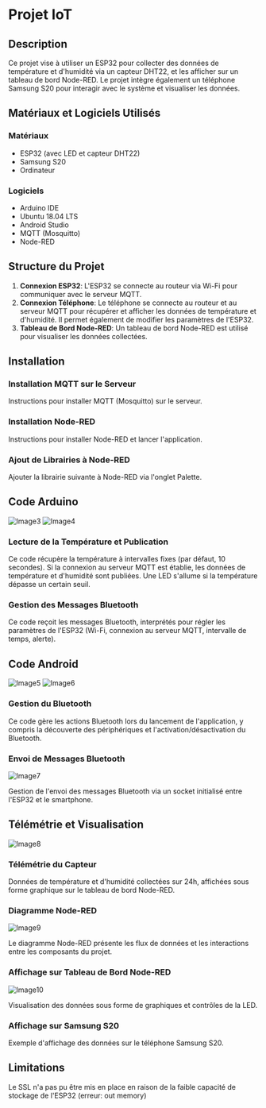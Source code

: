 # Projet IoT

## Description

Ce projet vise à utiliser un ESP32 pour collecter des données de température et d'humidité via un capteur DHT22, et les afficher sur un tableau de bord Node-RED. Le projet intègre également un téléphone Samsung S20 pour interagir avec le système et visualiser les données.

## Matériaux et Logiciels Utilisés

### Matériaux
- ESP32 (avec LED et capteur DHT22)
- Samsung S20
- Ordinateur

### Logiciels
- Arduino IDE
- Ubuntu 18.04 LTS
- Android Studio
- MQTT (Mosquitto)
- Node-RED

## Structure du Projet

1. **Connexion ESP32**: L'ESP32 se connecte au routeur via Wi-Fi pour communiquer avec le serveur MQTT.
2. **Connexion Téléphone**: Le téléphone se connecte au routeur et au serveur MQTT pour récupérer et afficher les données de température et d'humidité. Il permet également de modifier les paramètres de l'ESP32.
3. **Tableau de Bord Node-RED**: Un tableau de bord Node-RED est utilisé pour visualiser les données collectées.

## Installation

### Installation MQTT sur le Serveur
Instructions pour installer MQTT (Mosquitto) sur le serveur.

### Installation Node-RED
Instructions pour installer Node-RED et lancer l'application.

### Ajout de Librairies à Node-RED
Ajouter la librairie suivante à Node-RED via l'onglet Palette.

## Code Arduino
![Image3](https://github.com/aberkanenazi/TPIOT/assets/35194684/4981e0c1-6d3f-4d28-a6e2-14705a0b4193)
![Image4](https://github.com/aberkanenazi/TPIOT/assets/35194684/d6cdda85-5ba7-4b22-9515-2f83d04662eb)

### Lecture de la Température et Publication

Ce code récupère la température à intervalles fixes (par défaut, 10 secondes). Si la connexion au serveur MQTT est établie, les données de température et d'humidité sont publiées. Une LED s'allume si la température dépasse un certain seuil.

### Gestion des Messages Bluetooth
Ce code reçoit les messages Bluetooth, interprétés pour régler les paramètres de l'ESP32 (Wi-Fi, connexion au serveur MQTT, intervalle de temps, alerte).

## Code Android
![Image5](https://github.com/aberkanenazi/TPIOT/assets/35194684/f5dba2d1-5e86-41d0-818b-20fcdef44391)
![Image6](https://github.com/aberkanenazi/TPIOT/assets/35194684/bed26888-3d24-4454-b147-423309147f4c)

### Gestion du Bluetooth
Ce code gère les actions Bluetooth lors du lancement de l'application, y compris la découverte des périphériques et l'activation/désactivation du Bluetooth.

### Envoi de Messages Bluetooth
![Image7](https://github.com/aberkanenazi/TPIOT/assets/35194684/32e30410-ba01-46c3-82a7-481c88591853)

Gestion de l'envoi des messages Bluetooth via un socket initialisé entre l'ESP32 et le smartphone.

## Télémétrie et Visualisation
![Image8](https://github.com/aberkanenazi/TPIOT/assets/35194684/96c59ed7-2d02-4f24-99c3-929f1eda8e72)

### Télémétrie du Capteur
Données de température et d'humidité collectées sur 24h, affichées sous forme graphique sur le tableau de bord Node-RED.

### Diagramme Node-RED
![Image9](https://github.com/aberkanenazi/TPIOT/assets/35194684/76b096bc-3ab0-4ab6-9e6d-dc8ca39aa77b)

Le diagramme Node-RED présente les flux de données et les interactions entre les composants du projet.

### Affichage sur Tableau de Bord Node-RED
![Image10](https://github.com/aberkanenazi/TPIOT/assets/35194684/a28aeea6-ba2d-40de-aa63-26ec045813ff)

Visualisation des données sous forme de graphiques et contrôles de la LED.

### Affichage sur Samsung S20
Exemple d'affichage des données sur le téléphone Samsung S20.

## Limitations
Le SSL n'a pas pu être mis en place en raison de la faible capacité de stockage de l'ESP32 (erreur: out memory)
